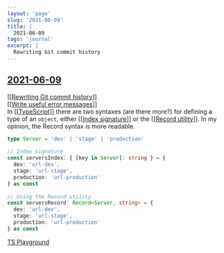 ```yaml
---
layout: 'page'
slug: '2021-06-09'
title: |
  2021-06-09
tags: 'journal'
excerpt: |
  Rewriting Git commit history
---
```


<h2 class="text-3xl font-semibold mb-4"><a class="rounded-sm focus:outline-none focus:ring-2 focus:ring-offset-2 dark:focus:ring-offset-gray-900 dark:focus:ring-pink-400 focus:ring-pink-700" href="/journals/2021-06-09">2021-06-09</a></h2>

<div class="space-y-3">
<div class="element-block ml-0"><div class="flex-1"><a class="text-teal-700 dark:text-teal-400 rounded-sm group focus:outline-none focus:ring-2 focus:ring-offset-2 dark:focus:ring-offset-gray-900 dark:focus:ring-pink-400 focus:ring-pink-700" href="/pages/rewriting-git-commit-history"><span class="text-gray-300 dark:text-gray-500 group-hover:text-teal-900">[[</span>Rewriting Git commit history<span class="text-gray-300 dark:text-gray-500 group-hover:text-teal-900">]]</span></a></div></div>

<div class="element-block ml-0"><div class="flex-1"><a class="text-teal-700 dark:text-teal-400 rounded-sm group focus:outline-none focus:ring-2 focus:ring-offset-2 dark:focus:ring-offset-gray-900 dark:focus:ring-pink-400 focus:ring-pink-700" href="/pages/write-useful-error-messages"><span class="text-gray-300 dark:text-gray-500 group-hover:text-teal-900">[[</span>Write useful error messages<span class="text-gray-300 dark:text-gray-500 group-hover:text-teal-900">]]</span></a></div></div>

<div class="element-block ml-0"><div class="flex-1">In <a class="text-teal-700 dark:text-teal-400 rounded-sm group focus:outline-none focus:ring-2 focus:ring-offset-2 dark:focus:ring-offset-gray-900 dark:focus:ring-pink-400 focus:ring-pink-700" href="/pages/typescript"><span class="text-gray-300 dark:text-gray-500 group-hover:text-teal-900">[[</span>TypeScript<span class="text-gray-300 dark:text-gray-500 group-hover:text-teal-900">]]</span></a> there are two syntaxes (are there more?) for defining a type of an <code>object</code>, either <a class="text-teal-700 dark:text-teal-400 rounded-sm group focus:outline-none focus:ring-2 focus:ring-offset-2 dark:focus:ring-offset-gray-900 dark:focus:ring-pink-400 focus:ring-pink-700" href="/pages/index-signature"><span class="text-gray-300 dark:text-gray-500 group-hover:text-teal-900">[[</span>Index signature<span class="text-gray-300 dark:text-gray-500 group-hover:text-teal-900">]]</span></a> or the <a class="text-teal-700 dark:text-teal-400 rounded-sm group focus:outline-none focus:ring-2 focus:ring-offset-2 dark:focus:ring-offset-gray-900 dark:focus:ring-pink-400 focus:ring-pink-700" href="/pages/record-utility"><span class="text-gray-300 dark:text-gray-500 group-hover:text-teal-900">[[</span>Record utility<span class="text-gray-300 dark:text-gray-500 group-hover:text-teal-900">]]</span></a>. In my opinion, the Record syntax is more readable.</div></div>

<div class="element-block ml-4"><div class="flex-1">

```ts
type Server = 'dev' | 'stage' | 'production'
	  
// Index signature
const serversIndex: { [key in Server]: string } = {
  dev: 'url-dev',
  stage: 'url-stage',
  production: 'url-production'
} as const
	  
// Using the Record utility
const serversRecord: Record<Server, string> = {
  dev: 'url-dev',
  stage: 'url-stage',
  production: 'url-production'
} as const
```

</div></div>

<div class="element-block ml-4"><div class="flex-1"><a class="text-indigo-600 dark:text-indigo-400 rounded-sm focus:outline-none focus:ring-2 focus:ring-offset-2 dark:focus:ring-offset-gray-900 dark:focus:ring-pink-400 focus:ring-pink-700" href="https://www.typescriptlang.org/play?#code/C4TwDgpgBAyhBOA3BUC8UDkATCiNQB9MBnYAQwHMJ8iMx4B7LAVwGNgBLBgOwwCg+rHqSjEEyeMQBcUAN5QA2gGsIIKB26xxCALozS8DRSgBfNHL5QoORDIzN4AGwC0NjABpLo8lTsOXpJTUnlb0TGycPH5OzmEs7Fy8fGZkxFBC3KQCGSJiSAgAotyIHIzcALYQ3MDSUABKEELwWAA8cPnw7t6G3BQAfOayXjbRLm4h3kGjzoFUHl5xEYnTiwk8-ClpOcAA3HxAA" target="_blank" rel="noopener noreferrer">TS Playground</a></div></div>


</div>


